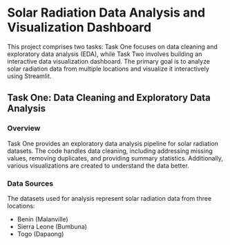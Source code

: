 # Solar Radiation Data Analysis and Visualization Dashboard

This project comprises two tasks: Task One focuses on data cleaning and exploratory data analysis (EDA), while Task Two involves building an interactive data visualization dashboard. The primary goal is to analyze solar radiation data from multiple locations and visualize it interactively using Streamlit.

## Task One: Data Cleaning and Exploratory Data Analysis

### Overview

Task One provides an exploratory data analysis pipeline for solar radiation datasets. The code handles data cleaning, including addressing missing values, removing duplicates, and providing summary statistics. Additionally, various visualizations are created to understand the data better.

### Data Sources

The datasets used for analysis represent solar radiation data from three locations:

- Benin (Malanville)
- Sierra Leone (Bumbuna)
- Togo (Dapaong)